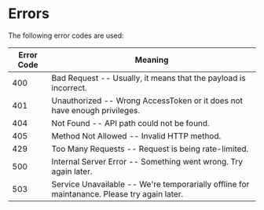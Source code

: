 # Errors

The following error codes are used:


Error Code | Meaning
---------- | -------
400 | Bad Request -- Usually, it means that the payload is incorrect.
401 | Unauthorized -- Wrong AccessToken or it does not have enough privileges.
404 | Not Found -- API path could not be found.
405 | Method Not Allowed -- Invalid HTTP method.
429 | Too Many Requests -- Request is being rate-limited.
500 | Internal Server Error -- Something went wrong. Try again later.
503 | Service Unavailable -- We're temporarially offline for maintanance. Please try again later.
